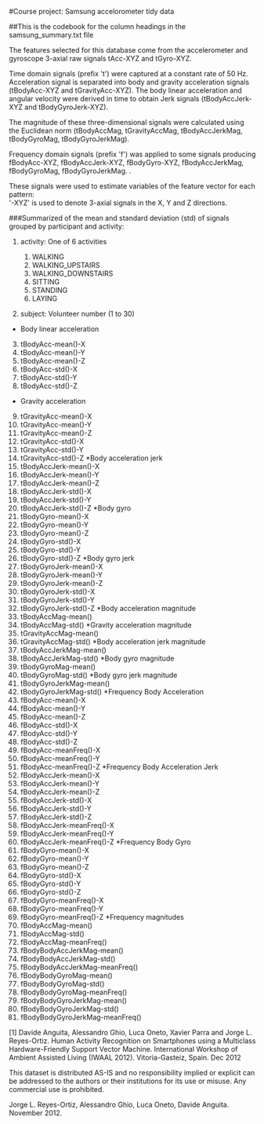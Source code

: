 #Course project: Samsung accelorometer tidy data

##This is the codebook for the column headings in the samsung_summary.txt file

The features selected for this database come from the accelerometer and gyroscope 3-axial raw signals tAcc-XYZ and tGyro-XYZ. 

Time domain signals (prefix 't') were captured at a constant rate of 50 Hz. 
Acceleration signal is separated into body and gravity acceleration signals (tBodyAcc-XYZ and tGravityAcc-XYZ). 
The body linear acceleration and angular velocity were derived in time to obtain Jerk signals 
(tBodyAccJerk-XYZ and tBodyGyroJerk-XYZ). 

The magnitude of these three-dimensional signals were calculated using the Euclidean norm 
(tBodyAccMag, tGravityAccMag, tBodyAccJerkMag, tBodyGyroMag, tBodyGyroJerkMag). 

Frequency domain signals (prefix 'f') was applied to some signals producing 
fBodyAcc-XYZ, fBodyAccJerk-XYZ, fBodyGyro-XYZ, fBodyAccJerkMag, fBodyGyroMag, fBodyGyroJerkMag. . 

These signals were used to estimate variables of the feature vector for each pattern:  
'-XYZ' is used to denote 3-axial signals in the X, Y and Z directions.


###Summarized of the mean and standard deviation (std) of signals grouped by participant and activity:

1.	activity: One of 6 activities
    1. WALKING
    2. WALKING_UPSTAIRS
    3. WALKING_DOWNSTAIRS
    4. SITTING
    5. STANDING
    6. LAYING
                
2.	subject:  Volunteer number (1 to 30)
* Body linear acceleration
3.	tBodyAcc-mean()-X 
4.	tBodyAcc-mean()-Y
5.	tBodyAcc-mean()-Z
6.	tBodyAcc-std()-X
7.	tBodyAcc-std()-Y
8.	tBodyAcc-std()-Z
* Gravity acceleration
9.	tGravityAcc-mean()-X
10.	tGravityAcc-mean()-Y
11.	tGravityAcc-mean()-Z
12.	tGravityAcc-std()-X
13.	tGravityAcc-std()-Y
14.	tGravityAcc-std()-Z
*Body acceleration jerk
15.	tBodyAccJerk-mean()-X
16.	tBodyAccJerk-mean()-Y
17.	tBodyAccJerk-mean()-Z
18.	tBodyAccJerk-std()-X
19.	tBodyAccJerk-std()-Y
20.	tBodyAccJerk-std()-Z
*Body gyro 
21.	tBodyGyro-mean()-X
22.	tBodyGyro-mean()-Y
23.	tBodyGyro-mean()-Z
24.	tBodyGyro-std()-X
25.	tBodyGyro-std()-Y
26.	tBodyGyro-std()-Z
*Body gyro jerk
27.	tBodyGyroJerk-mean()-X
28.	tBodyGyroJerk-mean()-Y
29.	tBodyGyroJerk-mean()-Z
30.	tBodyGyroJerk-std()-X
31.	tBodyGyroJerk-std()-Y
32.	tBodyGyroJerk-std()-Z
*Body acceleration magnitude
33.	tBodyAccMag-mean()
34.	tBodyAccMag-std()
*Gravity acceleration magnitude
35.	tGravityAccMag-mean()
36.	tGravityAccMag-std()
*Body acceleration jerk magnitude
37.	tBodyAccJerkMag-mean()
38.	tBodyAccJerkMag-std()
*Body gyro magnitude
39.	tBodyGyroMag-mean()
40.	tBodyGyroMag-std()
*Body gyro jerk magnitude
41.	tBodyGyroJerkMag-mean()
42.	tBodyGyroJerkMag-std()
*Frequency Body Acceleration 
43.	fBodyAcc-mean()-X
44.	fBodyAcc-mean()-Y
45.	fBodyAcc-mean()-Z
46.	fBodyAcc-std()-X
47.	fBodyAcc-std()-Y
48.	fBodyAcc-std()-Z 
49.	fBodyAcc-meanFreq()-X
50.	fBodyAcc-meanFreq()-Y
51.	fBodyAcc-meanFreq()-Z
*Frequency Body Acceleration Jerk
52.	fBodyAccJerk-mean()-X
53.	fBodyAccJerk-mean()-Y
54.	fBodyAccJerk-mean()-Z
55.	fBodyAccJerk-std()-X
56.	fBodyAccJerk-std()-Y
57.	fBodyAccJerk-std()-Z
58.	fBodyAccJerk-meanFreq()-X
59.	fBodyAccJerk-meanFreq()-Y
60.	fBodyAccJerk-meanFreq()-Z
*Frequency Body Gyro 
61.	fBodyGyro-mean()-X
62.	fBodyGyro-mean()-Y
63.	fBodyGyro-mean()-Z
64.	fBodyGyro-std()-X
65.	fBodyGyro-std()-Y
66.	fBodyGyro-std()-Z
67.	fBodyGyro-meanFreq()-X
68.	fBodyGyro-meanFreq()-Y
69.	fBodyGyro-meanFreq()-Z
*Frequency magnitudes
70.	fBodyAccMag-mean()
71.	fBodyAccMag-std()
72.	fBodyAccMag-meanFreq()
73.	fBodyBodyAccJerkMag-mean()
74.	fBodyBodyAccJerkMag-std()
75.	fBodyBodyAccJerkMag-meanFreq()
76.	fBodyBodyGyroMag-mean()
77.	fBodyBodyGyroMag-std()
78.	fBodyBodyGyroMag-meanFreq()
79.	fBodyBodyGyroJerkMag-mean()
80.	fBodyBodyGyroJerkMag-std()
81.	fBodyBodyGyroJerkMag-meanFreq()




[1] Davide Anguita, Alessandro Ghio, Luca Oneto, Xavier Parra and Jorge L. Reyes-Ortiz. Human Activity Recognition on Smartphones using a Multiclass Hardware-Friendly Support Vector Machine. International Workshop of Ambient Assisted Living (IWAAL 2012). Vitoria-Gasteiz, Spain. Dec 2012

This dataset is distributed AS-IS and no responsibility implied or explicit can be addressed to the authors or their institutions for its use or misuse. Any commercial use is prohibited.

Jorge L. Reyes-Ortiz, Alessandro Ghio, Luca Oneto, Davide Anguita. November 2012. 